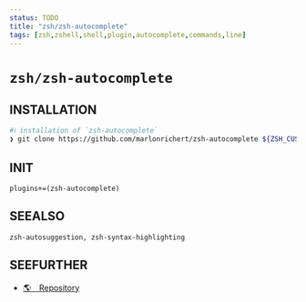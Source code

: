 ```yaml
---
status: TODO
title: "zsh/zsh-autocomplete"
tags: [zsh,zshell,shell,plugin,autocomplete,commands,line]
---
```


# `zsh/zsh-autocomplete`

## INSTALLATION


```bash
#ℹ︎ installation of `zsh-autocomplete`
❯ git clone https://github.com/marlonrichert/zsh-autocomplete ${ZSH_CUSTOM:-~/.oh-my-zsh/custom}/plugins/zsh-autocomplete
```



## INIT

    plugins+=(zsh-autocomplete)


## SEEALSO

    zsh-autosuggestion, zsh-syntax-highlighting

## SEEFURTHER

- [🌎 Repository](https://github.com/marlonrichert/zsh-autocomplete)
